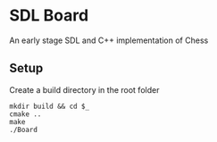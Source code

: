 # SDL Board

An early stage SDL and C++ implementation of Chess

## Setup

Create a build directory in the root folder

	mkdir build && cd $_
	cmake ..
	make
	./Board
